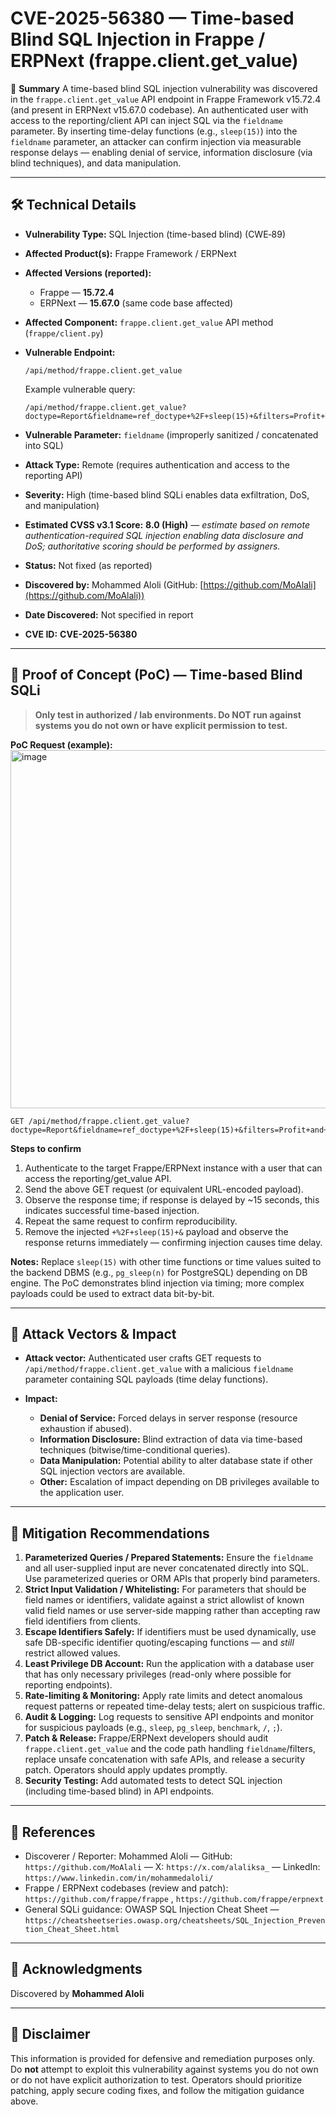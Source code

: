 # CVE-2025-56380 — Time-based Blind SQL Injection in Frappe / ERPNext (frappe.client.get_value)

📌 **Summary**
A time-based blind SQL injection vulnerability was discovered in the `frappe.client.get_value` API endpoint in Frappe Framework v15.72.4 (and present in ERPNext v15.67.0 codebase). An authenticated user with access to the reporting/client API can inject SQL via the `fieldname` parameter. By inserting time-delay functions (e.g., `sleep(15)`) into the `fieldname` parameter, an attacker can confirm injection via measurable response delays — enabling denial of service, information disclosure (via blind techniques), and data manipulation.

---

## 🛠 Technical Details

* **Vulnerability Type:** SQL Injection (time-based blind) (CWE‑89)
* **Affected Product(s):** Frappe Framework / ERPNext
* **Affected Versions (reported):**

  * Frappe — **15.72.4**
  * ERPNext — **15.67.0** (same code base affected)
* **Affected Component:** `frappe.client.get_value` API method (`frappe/client.py`)
* **Vulnerable Endpoint:**

  ```
  /api/method/frappe.client.get_value
  ```

  Example vulnerable query:

  ```
  /api/method/frappe.client.get_value?doctype=Report&fieldname=ref_doctype+%2F+sleep(15)+&filters=Profit+and+Loss+Statement&_=1752174156893
  ```
* **Vulnerable Parameter:** `fieldname` (improperly sanitized / concatenated into SQL)
* **Attack Type:** Remote (requires authentication and access to the reporting API)
* **Severity:** High (time-based blind SQLi enables data exfiltration, DoS, and manipulation)
* **Estimated CVSS v3.1 Score:** **8.0 (High)** — *estimate based on remote authentication-required SQL injection enabling data disclosure and DoS; authoritative scoring should be performed by assigners.*
* **Status:** Not fixed (as reported)
* **Discovered by:** Mohammed Aloli (GitHub: [https://github.com/MoAlali](https://github.com/MoAlali))
* **Date Discovered:** Not specified in report
* **CVE ID:** **CVE-2025-56380**

---

## 🚀 Proof of Concept (PoC) — Time-based Blind SQLi

> **Only test in authorized / lab environments. Do NOT run against systems you do not own or have explicit permission to test.**

**PoC Request (example):**
<img width="1074" height="573" alt="image" src="https://github.com/user-attachments/assets/c840545e-fc68-43f3-a5f0-7a29f2f08248" />

```
GET /api/method/frappe.client.get_value?doctype=Report&fieldname=ref_doctype+%2F+sleep(15)+&filters=Profit+and+Loss+Statement&_=1752174156893
```

**Steps to confirm**

1. Authenticate to the target Frappe/ERPNext instance with a user that can access the reporting/get_value API.
2. Send the above GET request (or equivalent URL-encoded payload).
3. Observe the response time; if response is delayed by ~15 seconds, this indicates successful time-based injection.
4. Repeat the same request to confirm reproducibility.
5. Remove the injected `+%2F+sleep(15)+&` payload and observe the response returns immediately — confirming injection causes time delay.

**Notes:** Replace `sleep(15)` with other time functions or time values suited to the backend DBMS (e.g., `pg_sleep(n)` for PostgreSQL) depending on DB engine. The PoC demonstrates blind injection via timing; more complex payloads could be used to extract data bit-by-bit.

---

## 🧪 Attack Vectors & Impact

* **Attack vector:** Authenticated user crafts GET requests to `/api/method/frappe.client.get_value` with a malicious `fieldname` parameter containing SQL payloads (time delay functions).
* **Impact:**

  * **Denial of Service:** Forced delays in server response (resource exhaustion if abused).
  * **Information Disclosure:** Blind extraction of data via time-based techniques (bitwise/time-conditional queries).
  * **Data Manipulation:** Potential ability to alter database state if other SQL injection vectors are available.
  * **Other:** Escalation of impact depending on DB privileges available to the application user.

---

## 🔐 Mitigation Recommendations

1. **Parameterized Queries / Prepared Statements:** Ensure the `fieldname` and all user-supplied input are never concatenated directly into SQL. Use parameterized queries or ORM APIs that properly bind parameters.
2. **Strict Input Validation / Whitelisting:** For parameters that should be field names or identifiers, validate against a strict allowlist of known valid field names or use server-side mapping rather than accepting raw field identifiers from clients.
3. **Escape Identifiers Safely:** If identifiers must be used dynamically, use safe DB-specific identifier quoting/escaping functions — and *still* restrict allowed values.
4. **Least Privilege DB Account:** Run the application with a database user that has only necessary privileges (read-only where possible for reporting endpoints).
5. **Rate-limiting & Monitoring:** Apply rate limits and detect anomalous request patterns or repeated time-delay tests; alert on suspicious traffic.
6. **Audit & Logging:** Log requests to sensitive API endpoints and monitor for suspicious payloads (e.g., `sleep`, `pg_sleep`, `benchmark`, `/`, `;`).
7. **Patch & Release:** Frappe/ERPNext developers should audit `frappe.client.get_value` and the code path handling `fieldname`/filters, replace unsafe concatenation with safe APIs, and release a security patch. Operators should apply updates promptly.
8. **Security Testing:** Add automated tests to detect SQL injection (including time-based blind) in API endpoints.

---

## 🔗 References

* Discoverer / Reporter: Mohammed Aloli — GitHub: `https://github.com/MoAlali` — X: `https://x.com/alaliksa_` — LinkedIn: `https://www.linkedin.com/in/mohammedaloli/`
* Frappe / ERPNext codebases (review and patch): `https://github.com/frappe/frappe` , `https://github.com/frappe/erpnext`
* General SQLi guidance: OWASP SQL Injection Cheat Sheet — `https://cheatsheetseries.owasp.org/cheatsheets/SQL_Injection_Prevention_Cheat_Sheet.html`

---

## 🙏 Acknowledgments

Discovered by **Mohammed Aloli**

---

## 📢 Disclaimer

This information is provided for defensive and remediation purposes only. Do **not** attempt to exploit this vulnerability against systems you do not own or do not have explicit authorization to test. Operators should prioritize patching, apply secure coding fixes, and follow the mitigation guidance above.
